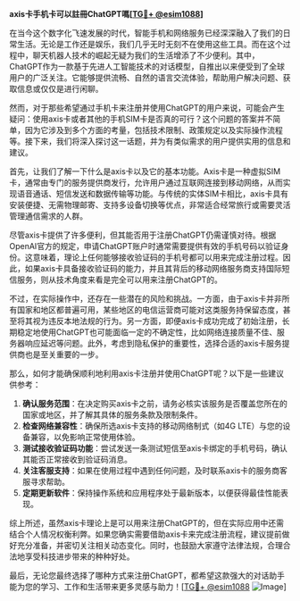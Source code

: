 **axis卡手机卡可以註冊ChatGPT嗎[[TG💪+ @esim1088](https://t.me/s/esim1088)]**

在当今这个数字化飞速发展的时代，智能手机和网络服务已经深深融入了我们的日常生活。无论是工作还是娱乐，我们几乎无时无刻不在使用这些工具。而在这个过程中，聊天机器人技术的崛起无疑为我们的生活增添了不少便利。其中，ChatGPT作为一款基于先进人工智能技术的对话模型，自推出以来便受到了全球用户的广泛关注。它能够提供流畅、自然的语言交流体验，帮助用户解决问题、获取信息或仅仅是进行闲聊。

然而，对于那些希望通过手机卡来注册并使用ChatGPT的用户来说，可能会产生疑问：使用axis卡或者其他的手机SIM卡是否真的可行？这个问题的答案并不简单，因为它涉及到多个方面的考量，包括技术限制、政策规定以及实际操作流程等。接下来，我们将深入探讨这一话题，并为有类似需求的用户提供实用的信息和建议。

首先，让我们了解一下什么是axis卡以及它的基本功能。Axis卡是一种虚拟SIM卡，通常由专门的服务提供商发行，允许用户通过互联网连接到移动网络，从而实现语音通话、短信发送和数据传输等功能。与传统的实体SIM卡相比，axis卡具有安装便捷、无需物理邮寄、支持多设备切换等优点，非常适合经常旅行或需要灵活管理通信需求的人群。

尽管axis卡提供了许多便利，但其能否用于注册ChatGPT仍需谨慎对待。根据OpenAI官方的规定，申请ChatGPT账户时通常需要提供有效的手机号码以验证身份。这意味着，理论上任何能够接收验证码的手机号都可以用来完成注册过程。因此，如果axis卡具备接收验证码的能力，并且其背后的移动网络服务商支持国际短信服务，则从技术角度来看是完全可以用来注册ChatGPT的。

不过，在实际操作中，还存在一些潜在的风险和挑战。一方面，由于axis卡并非所有国家和地区都普遍可用，某些地区的电信运营商可能对这类服务持保留态度，甚至将其视为违反本地法规的行为。另一方面，即便axis卡成功完成了初始注册，长期稳定地使用ChatGPT也可能面临一定的不确定性，比如网络连接质量不佳、服务器响应延迟等问题。此外，考虑到隐私保护的重要性，选择合适的axis卡服务提供商也是至关重要的一步。

那么，如何才能确保顺利地利用axis卡注册并使用ChatGPT呢？以下是一些建议供参考：

1. **确认服务范围**：在决定购买axis卡之前，请务必核实该服务是否覆盖您所在的国家或地区，并了解其具体的服务条款及限制条件。
2. **检查网络兼容性**：确保所选axis卡支持的移动网络制式（如4G LTE）与您的设备兼容，以免影响正常使用体验。
3. **测试接收验证码功能**：尝试发送一条测试短信至axis卡绑定的手机号码，确认其能否正常接收到验证码消息。
4. **关注客服支持**：如果在使用过程中遇到任何问题，及时联系axis卡的服务商客服寻求帮助。
5. **定期更新软件**：保持操作系统和应用程序处于最新版本，以便获得最佳性能表现。

综上所述，虽然axis卡理论上是可以用来注册ChatGPT的，但在实际应用中还需结合个人情况权衡利弊。如果您确实需要借助axis卡来完成注册流程，建议提前做好充分准备，并密切关注相关动态变化。同时，也鼓励大家遵守法律法规，合理合法地享受科技进步带来的种种好处。

最后，无论您最终选择了哪种方式来注册ChatGPT，都希望这款强大的对话助手能为您的学习、工作和生活带来更多灵感与助力！[[TG💪+ @esim1088](https://t.me/s/esim1088) ![Image](https://i.postimg.cc/4NQfJmqS/Snipaste-2025-05-13-00-14-12.png)]